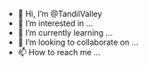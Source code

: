 - 👋 Hi, I’m @TandilValley
- 👀 I’m interested in ...
- 🌱 I’m currently learning ...
- 💞️ I’m looking to collaborate on ...
- 📫 How to reach me ...

<!---
Paliharkes/Paliharkes is a ✨ special ✨ repository because its `README.md` (this file) appears on your GitHub profile.
You can click the Preview link to take a look at your changes.
--->
